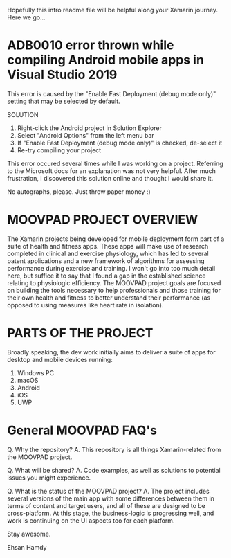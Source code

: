 Hopefully this intro readme file will be helpful along your Xamarin journey. Here we go...

# ADB0010 error thrown while compiling Android mobile apps in Visual Studio 2019
This error is caused by the "Enable Fast Deployment (debug mode only)" setting that may be selected by default.

SOLUTION
1. Right-click the Android project in Solution Explorer
2. Select "Android Options" from the left menu bar
3. If "Enable Fast Deployment (debug mode only)" is checked, de-select it
4. Re-try compiling your project

This error occured several times while I was working on a project. 
Referring to the Microsoft docs for an explanation was not very helpful. After much frustration, I discovered this solution online and thought I would share it.

No autographs, please. 
Just throw paper money :)

# MOOVPAD PROJECT OVERVIEW
The Xamarin projects being developed for mobile deployment form part of a suite of health and fitness apps. 
These apps will make use of research completed in clinical and exercise physiology, which has led to several patent applications and a new framework 
of algorithms for assessing performance during exercise and training. I won't go into too much detail here, but suffice it to say that I found a gap in the established science relating to physiologic efficiency. The MOOVPAD project goals are focused on building the tools necessary to help professionals and those training for their own health and fitness to better understand their performance (as opposed to using measures like heart rate in isolation).

# PARTS OF THE PROJECT
Broadly speaking, the dev work initially aims to deliver a suite of apps for desktop and mobile devices running:
1. Windows PC
2. macOS
3. Android
4. iOS
5. UWP

# General MOOVPAD FAQ's
Q. Why the repository?
A. This repository is all things Xamarin-related from the MOOVPAD project.

Q. What will be shared?
A. Code examples, as well as solutions to potential issues you might experience.

Q. What is the status of the MOOVPAD project?
A. The project includes several versions of the main app with some differences between them in terms of content and target users, and all of these are designed to be cross-platform. At this stage, the business-logic is progressing well, and work is continuing on the UI aspects too for each platform.

Stay awesome.

Ehsan Hamdy
